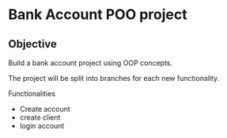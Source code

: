 # Bank Account POO project

## Objective

Build a bank account project using OOP concepts.



The project will be split into branches for each new functionality.

Functionalities
  - Create account
  - create client
  - login account
